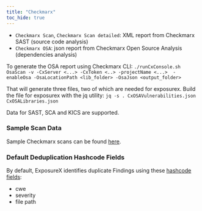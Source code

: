 ```yaml
---
title: "Checkmarx"
toc_hide: true
---
```

- `Checkmarx Scan`, `Checkmarx Scan detailed`: XML report from Checkmarx SAST (source code analysis)
- `Checkmarx OSA`: json report from Checkmarx Open Source Analysis (dependencies analysis)

To generate the OSA report using Checkmarx CLI:
`./runCxConsole.sh OsaScan -v -CxServer <...> -CxToken <..> -projectName <...>  -enableOsa -OsaLocationPath <lib_folder> -OsaJson <output_folder>`

That will generate three files, two of which are needed for exposurex. Build the file for exposurex with the jq utility:
`jq -s . CxOSAVulnerabilities.json CxOSALibraries.json`

Data for SAST, SCA and KICS are supported.

### Sample Scan Data
Sample Checkmarx scans can be found [here](https://github.com/ExposureX/django-ExposureX/tree/master/unittests/scans/checkmarx).

### Default Deduplication Hashcode Fields
By default, ExposureX identifies duplicate Findings using these [hashcode fields](https://docs.exposurex.com/en/working_with_findings/finding_deduplication/about_deduplication/):

- cwe
- severity
- file path
